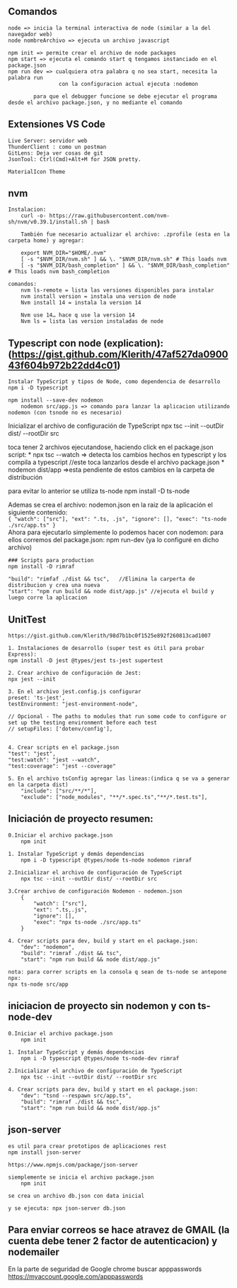 ## Comandos
    node => inicia la terminal interactiva de node (similar a la del navegador web)
    node nombreArchivo => ejecuta un archivo javascript

    npm init => permite crear el archivo de node packages
    npm start => ejecuta el comando start q tengamos instanciado en el package.json
    npm run dev => cualquiera otra palabra q no sea start, necesita la palabra run
                    con la configuracion actual ejecuta :nodemon

            para que el debugger funcione se debe ejecutar el programa desde el archivo package.json, y no mediante el comando

## Extensiones VS Code

    Live Server: servidor web
    ThunderClient : como un postman
    GitLens: Deja ver cosas de git
    JsonTool: Ctrl(Cmd)+Alt+M for JSON pretty.

    MaterialIcon Theme

## nvm

    Instalacion:
        curl -o- https://raw.githubusercontent.com/nvm-sh/nvm/v0.39.1/install.sh | bash

        También fue necesario actualizar el archivo: .zprofile (esta en la carpeta home) y agregar:
        
        export NVM_DIR="$HOME/.nvm"
        [ -s "$NVM_DIR/nvm.sh" ] && \. "$NVM_DIR/nvm.sh" # This loads nvm
        [ -s "$NVM_DIR/bash_completion" ] && \. "$NVM_DIR/bash_completion"  # This loads nvm bash_completion
    
    comandos:
        nvm ls-remote = lista las versiones disponibles para instalar
        nvm install version = instala una version de node
        Nvm install 14 = instala la version 14

        Nvm use 14… hace q use la version 14
        Nvm ls = lista las version instaladas de node

## Typescript con node (explication): (https://gist.github.com/Klerith/47af527da090043f604b972b22dd4c01)
    Instalar TypeScript y tipos de Node, como dependencia de desarrollo
    npm i -D typescript

    npm install --save-dev nodemon
        nodemon src/app.js => comando para lanzar la aplicacion utilizando nodemon (con tsnode no es necesario)

   Inicializar el archivo de configuración de TypeScript 
   npx tsc --init --outDir dist/ --rootDir src 

   toca tener 2 archivos ejecutandose, haciendo click en el package.json script:
    * npx tsc --watch => detecta los cambios hechos en typescript y los compila a typescript //este toca lanzarlos desde el archivo package.json
    * nodemon dist/app =>esta pendiente de estos cambios en la carpeta de distribución

   para evitar lo anterior se utiliza ts-node
   npm install -D ts-node

   Ademas se crea el archivo: nodemon.json en la raiz de la aplicación el siguiente contenido:<br>
    ```
    {
        "watch": ["src"],
        "ext": ".ts, .js",
        "ignore": [],
        "exec": "ts-node ./src/app.ts"
    }
    ```
    <br>
    Ahora para ejecutarlo simplemente lo podemos hacer con nodemon:
    para ellos corremos del package.json: npm run-dev (ya lo configuré en dicho archivo)

    ### Scripts para production
    npm install -D rimraf

    "build": "rimfaf ./dist && tsc",   //Elimina la carperta de distribucion y crea una nueva
    "start": "npm run build && node dist/app.js" //ejecuta el build y luego corre la aplicacion
    
## UnitTest

    https://gist.github.com/Klerith/98d7b1bc0f1525e892f260813cad1007

    1. Instalaciones de desarrollo (super test es útil para probar Express):
    npm install -D jest @types/jest ts-jest supertest

    2. Crear archivo de configuración de Jest:
    npx jest --init

    3. En el archivo jest.config.js configurar
    preset: 'ts-jest',
    testEnvironment: "jest-environment-node",

    // Opcional - The paths to modules that run some code to configure or set up the testing environment before each test
    // setupFiles: ['dotenv/config'],


    4. Crear scripts en el package.json
    "test": "jest",
    "test:watch": "jest --watch",
    "test:coverage": "jest --coverage"

    5. En el archivo tsConfig agregar las lineas:(indica q se va a generar en la carpeta dist)
        "include": ["src/**/*"],
        "exclude": ["node_modules", "**/*.spec.ts","**/*.test.ts"],

## Iniciación de proyecto resumen:
    0.Iniciar el archivo package.json
        npm init 

    1. Instalar TypeScript y demás dependencias
        npm i -D typescript @types/node ts-node nodemon rimraf

    2.Inicializar el archivo de configuración de TypeScript 
        npx tsc --init --outDir dist/ --rootDir src
    
    3.Crear archivo de configuración Nodemon - nodemon.json
        {
            "watch": ["src"],
            "ext": ".ts,.js",
            "ignore": [],
            "exec": "npx ts-node ./src/app.ts"
        }

    4. Crear scripts para dev, build y start en el package.json:
        "dev": "nodemon",
        "build": "rimraf ./dist && tsc",
        "start": "npm run build && node dist/app.js"
    
    nota: para correr scripts en la consola q sean de ts-node se antepone npx:
    npx ts-node src/app

## iniciacion de proyecto sin nodemon y con ts-node-dev

    0.Iniciar el archivo package.json
        npm init 

    1. Instalar TypeScript y demás dependencias
        npm i -D typescript @types/node ts-node-dev rimraf

    2.Inicializar el archivo de configuración de TypeScript 
        npx tsc --init --outDir dist/ --rootDir src

    4. Crear scripts para dev, build y start en el package.json:
        "dev": "tsnd --respawn src/app.ts",
        "build": "rimraf ./dist && tsc",
        "start": "npm run build && node dist/app.js"


## json-server
    es util para crear prototipos de aplicaciones rest 
    npm install json-server

    https://www.npmjs.com/package/json-server

    siemplemente se inicia el archivo package.json
        npm init 

    se crea un archivo db.json con data inicial
    
    y se ejecuta: npx json-server db.json


## Para enviar correos se hace atravez de GMAIL (la cuenta debe tener 2 factor de autenticacion) y nodemailer
   En la parte de seguridad de Google chrome buscar apppasswords
   https://myaccount.google.com/apppasswords